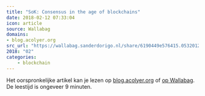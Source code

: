 ```yaml
---
title: "SoK: Consensus in the age of blockchains"
date: 2018-02-12 07:33:04
icon: article
source: Wallabag
domains:
- blog.acolyer.org
src_url: "https://wallabag.sanderdorigo.nl/share/6190449e576415.05320125"
2018: "02"
categories:
    - blockchain
---
```

Het oorspronkelijke artikel kan je lezen op [blog.acolyer.org](https://blog.acolyer.org/2018/02/12/sok-consensus-in-the-age-of-blockchains/) of [op Wallabag](https://wallabag.sanderdorigo.nl/share/6190449e576415.05320125). De leestijd is ongeveer 9 minuten.